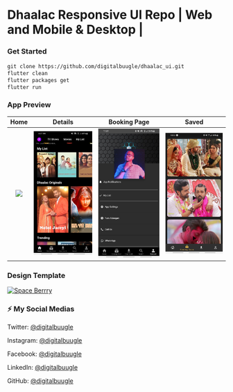 # Dhaalac Responsive UI Repo | Web and Mobile & Desktop |

### Get Started

```shell
git clone https://github.com/digitalbuugle/dhaalac_ui.git
flutter clean
flutter packages get
flutter run
```

### App Preview

|              Home             |             Details           |             Booking Page           |             Saved           |
| :----------------------------------: | :----------------------------------: | :----------------------------------: | :----------------------------------: |
| <img src="https://raw.githubusercontent.com/digitalbuugle/dhaalac_ui/main/screenshots/1.png" width="350"> | <img src="https://raw.githubusercontent.com/digitalbuugle/dhaalac_ui/main/screenshots/flutter_02.png" width="350"> | <img src="https://raw.githubusercontent.com/digitalbuugle/dhaalac_ui/main/screenshots/flutter_03.png" width="350"> | <img src="https://raw.githubusercontent.com/digitalbuugle/dhaalac_ui/main/screenshots/flutter_04.jpg" width="350"> |

### Design Template
<a href="https://www.figma.com/community/file/1075755566012989715/Movie-Ticket-Booking-Apps" target="_blank"><img src="https://raw.githubusercontent.com/digitalbuugle/dhaalac_ui/main/screenshots/cover.png"
alt="Space Berrry" width="60%" /></a>

### ⚡️ My Social Medias

Twitter: [@digitalbuugle](https://twitter.com/digitalbuugle)

Instagram: [@digitalbuugle](https://instagram.com/digitalbuugle)

Facebook: [@digitalbuugle](https://www.facebook.com/ydigitalbuugle)

LinkedIn: [@digitalbuugle](https://linkedin.com/in/mdigitalbuugle)

GitHub: [@digitalbuugle](https://github.com/digitalbuugle)





